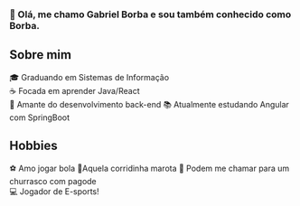 ### 👋 Olá, me chamo Gabriel Borba e sou também conhecido como Borba.

## Sobre mim
🎓 Graduando em Sistemas de Informação  
☕ Focada em aprender Java/React  
📲 Amante do desenvolvimento back-end 
📚 Atualmente estudando Angular com SpringBoot

## Hobbies
⚽ Amo jogar bola
🏃‍Aquela corridinha marota
🍻 Podem me chamar para um churrasco com pagode  
💻 Jogador de E-sports!
  


<!--
**GabrielBorba2019/GabrielBorba2019** is a ✨ _special_ ✨ repository because its `README.md` (this file) appears on your GitHub profile.

Here are some ideas to get you started:

- 🔭 I’m currently working on ...
- 🌱 I’m currently learning ...
- 👯 I’m looking to collaborate on ...
- 🤔 I’m looking for help with ...
- 💬 Ask me about ...
- 📫 How to reach me: ...
- 😄 Pronouns: ...
- ⚡ Fun fact: ...
-->
